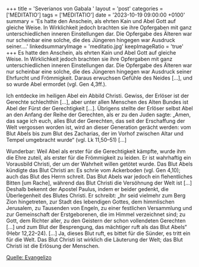 +++
title = 'Severianos von Gabala  '
layout = 'post'
categories = ['MEDITATIO']
tags = ['MEDITATIO']
date = '2023-10-19 09:00:00 +0100'
summary = 'Es hatte den Anschein, als ehrten Kain und Abel Gott auf gleiche Weise. In Wirklichkeit jedoch brachten sie ihre Opfergaben mit ganz unterschiedlichen inneren Einstellungen dar. Die Opfergabe des Älteren war nur scheinbar eine solche, die des Jüngeren hingegen war Ausdruck seiner....'
linkedsummaryImage = 'meditatio.jpg'
keepImageRatio = 'true'
+++
Es hatte den Anschein, als ehrten Kain und Abel Gott auf gleiche Weise. In Wirklichkeit jedoch brachten sie ihre Opfergaben mit ganz unterschiedlichen inneren Einstellungen dar. Die Opfergabe des Älteren war nur scheinbar eine solche, die des Jüngeren hingegen war Ausdruck seiner Ehrfurcht und Frömmigkeit.<!--more--> Daraus erwuchsen Gefühle des Neides […], und so wurde Abel ermordet (vgl. Gen 4,3ff.).

Ich entdecke im heiligen Abel ein Abbild Christi. Gewiss, der Erlöser ist der Gerechte schlechthin […], aber unter allen Menschen des Alten Bundes ist Abel der Fürst der Gerechtigkeit […]. Übrigens stellte der Erlöser selbst Abel an den Anfang der Reihe der Gerechten, als er zu den Juden sagte: „Amen, das sage ich euch, alles Blut der Gerechten, das seit der Erschaffung der Welt vergossen worden ist, wird an dieser Generation gerächt werden: vom Blut Abels bis zum Blut des Zacharias, der im Vorhof zwischen Altar und Tempel umgebracht wurde“ (vgl. Lk 11,50–51) […]

Wunderbar: Weil Abel als erster für die Gerechtigkeit kämpfte, wurde ihm die Ehre zuteil, als erster für die Frömmigkeit zu leiden. Er ist wahrhaftig ein Vorausbild Christi, der um der Wahrheit willen getötet wurde. Das Blut Abels kündigte das Blut Christi an: Es schrie vom Ackerboden (vgl. Gen 4,10); auch das Blut des Herrn schreit. Das Blut Abels war jedoch ein flehentliches Bitten [um Rache], während das Blut Christi die Versöhnung der Welt ist […] Deshalb bekennt der Apostel Paulus, indem er beider gedenkt, die Überlegenheit des Blutes Christi. Er schreibt: „Ihr seid vielmehr zum Berg Zion hingetreten, zur Stadt des lebendigen Gottes, dem himmlischen Jerusalem, zu Tausenden von Engeln, zu einer festlichen Versammlung und zur Gemeinschaft der Erstgeborenen, die im Himmel verzeichnet sind; zu Gott, dem Richter aller, zu den Geistern der schon vollendeten Gerechten […] und zum Blut der Besprengung, das mächtiger ruft als das Blut Abels“ (Hebr 12,22–24). […] Ja, dieses Blut ruft, es bittet für die Sünder, es tritt ein für die Welt. Das Blut Christi ist wirklich die Läuterung der Welt; das Blut Christi ist die Erlösung der Menschen.



[Quelle: Evangelizo](https://evangeliumtagfuertag.org/DE/gospel)
